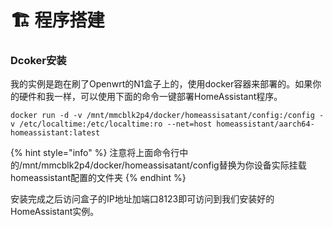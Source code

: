 # 🏗 程序搭建

### Dcoker安装

我的实例是跑在刷了Openwrt的N1盒子上的，使用docker容器来部署的。如果你的硬件和我一样，可以使用下面的命令一键部署HomeAssistant程序。

```
docker run -d -v /mnt/mmcblk2p4/docker/homeassisatant/config:/config -v /etc/localtime:/etc/localtime:ro --net=host homeassistant/aarch64-homeassistant:latest
```

{% hint style="info" %}
注意将上面命令行中的/mnt/mmcblk2p4/docker/homeassisatant/config替换为你设备实际挂载homeassistant配置的文件夹
{% endhint %}

安装完成之后访问盒子的IP地址加端口8123即可访问到我们安装好的HomeAssistant实例。
